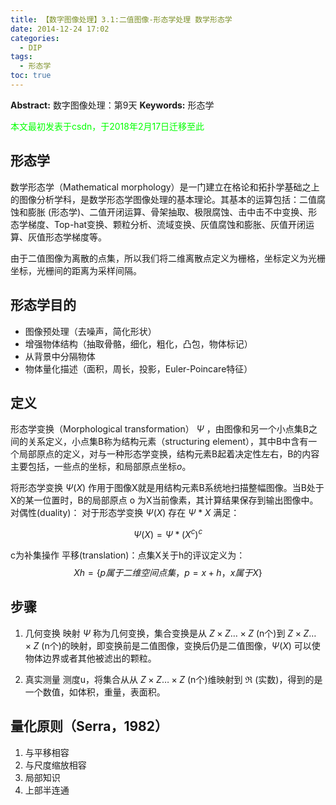 ```yaml
---
title: 【数字图像处理】3.1:二值图像-形态学处理 数学形态学
date: 2014-12-24 17:02
categories:
  - DIP
tags:
  - 形态学
toc: true
---
```

**Abstract:** 数字图像处理：第9天
**Keywords:** 形态学
<!--more-->
<font color="00FF00">本文最初发表于csdn，于2018年2月17日迁移至此</font>

## 形态学
数学形态学（Mathematical morphology）是一门建立在格论和拓扑学基础之上的图像分析学科，是数学形态学图像处理的基本理论。其基本的运算包括：二值腐蚀和膨胀 (形态学)、二值开闭运算、骨架抽取、极限腐蚀、击中击不中变换、形态学梯度、Top-hat变换、颗粒分析、流域变换、灰值腐蚀和膨胀、灰值开闭运算、灰值形态学梯度等。

由于二值图像为离散的点集，所以我们将二维离散点定义为栅格，坐标定义为光栅坐标，光栅间的距离为采样间隔。

## 形态学目的

- 图像预处理（去噪声，简化形状）
- 增强物体结构（抽取骨骼，细化，粗化，凸包，物体标记）
- 从背景中分隔物体
- 物体量化描述（面积，周长，投影，Euler-Poincare特征）

## 定义

形态学变换（Morphological transformation） $\Psi$ ，由图像和另一个小点集B之间的关系定义，小点集B称为结构元素（structuring element），其中B中含有一个局部原点的定义，对与一种形态学变换，结构元素B起着决定性左右，B的内容主要包括，一些点的坐标，和局部原点坐标*o*。

将形态学变换 $\Psi(X)$ 作用于图像X就是用结构元素B系统地扫描整幅图像。当B处于X的某一位置时，B的局部原点 o 为X当前像素，其计算结果保存到输出图像中。
对偶性(duality)：
对于形态学变换 $\Psi(X)$ 存在 $\Psi*X$ 满足：


$$
\Psi(X)={\Psi*(X^c)}^c
$$

c为补集操作
平移(translation)：点集X关于h的评议定义为：
$$
Xh=\{p属于二维空间点集 ，p=x+h，x属于X\}
$$
## 步骤

1. 几何变换
映射 $\Psi$ 称为几何变换，集合变换是从 $Z \times Z\dots\times Z$ (n个)到 $Z \times Z\dots\times Z$ (n个)的映射，即变换前是二值图像，变换后仍是二值图像，$\Psi(X)$ 可以使物体边界或者其他被滤出的颗粒。

2. 真实测量
测度u，将集合从从 $Z \times Z\dots\times Z$ (n个)维映射到 $\Re$ (实数)，得到的是一个数值，如体积，重量，表面积。

## 量化原则（Serra，1982）

1. 与平移相容
2. 与尺度缩放相容
3. 局部知识
4. 上部半连通





